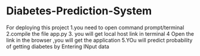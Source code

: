 # Diabetes-Prediction-System
For deploying this project 
  1.you need to open command prompt/terminal
  2.compile the file app.py 
  3. you will get local host link in terminal
  4 Open the link in the browser ,you will get the application
  5.YOu will predict probability of getting diabetes by Entering INput data
